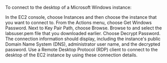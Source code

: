 To connect to the desktop of a Microsoft Windows instance:

In the EC2 console, choose Instances and then choose the instance that you want to connect to.
From the Actions menu, choose Get Windows Password.
Next to Key Pair Path, choose Browse.
Browse to and select the labsuser.pem file that you downloaded earlier.
Choose Decrypt Password.
The connection information should display, including the instance's public Domain Name System (DNS), administrator user name, and the decrypted password.
Use a Remote Desktop Protocol (RDP) client to connect to the desktop of the EC2 instance by using these connection details.